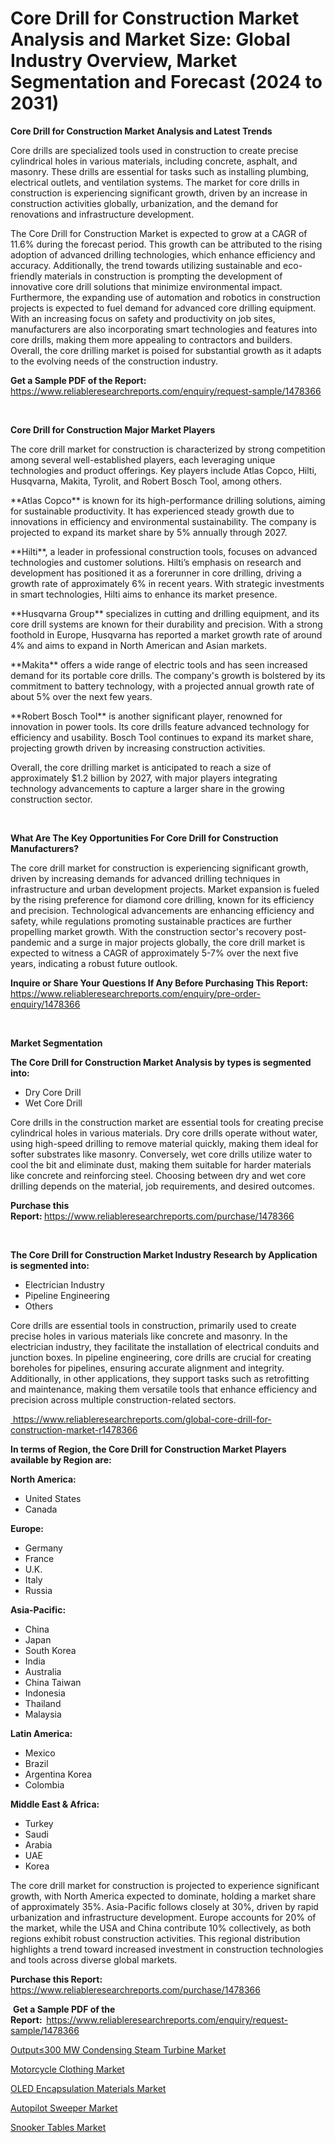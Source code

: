 <p><h1>Core Drill for Construction Market Analysis and Market Size: Global Industry Overview, Market Segmentation and Forecast (2024 to 2031)</h1></p><p><strong>Core Drill for Construction Market Analysis and Latest Trends</strong></p>
<p><p>Core drills are specialized tools used in construction to create precise cylindrical holes in various materials, including concrete, asphalt, and masonry. These drills are essential for tasks such as installing plumbing, electrical outlets, and ventilation systems. The market for core drills in construction is experiencing significant growth, driven by an increase in construction activities globally, urbanization, and the demand for renovations and infrastructure development.</p><p>The Core Drill for Construction Market is expected to grow at a CAGR of 11.6% during the forecast period. This growth can be attributed to the rising adoption of advanced drilling technologies, which enhance efficiency and accuracy. Additionally, the trend towards utilizing sustainable and eco-friendly materials in construction is prompting the development of innovative core drill solutions that minimize environmental impact. Furthermore, the expanding use of automation and robotics in construction projects is expected to fuel demand for advanced core drilling equipment. With an increasing focus on safety and productivity on job sites, manufacturers are also incorporating smart technologies and features into core drills, making them more appealing to contractors and builders. Overall, the core drilling market is poised for substantial growth as it adapts to the evolving needs of the construction industry.</p></p>
<p><strong>Get a Sample PDF of the Report:&nbsp;</strong> <a href="https://www.reliableresearchreports.com/enquiry/request-sample/1478366?utm_campaign=1333&utm_medium=2&utm_source=Github&utm_content=ia&utm_term=28092024&utm_id=core-drill-for-construction">https://www.reliableresearchreports.com/enquiry/request-sample/1478366</a></p>
<p>&nbsp;</p>
<p><strong>Core Drill for Construction Major Market Players</strong></p>
<p><p>The core drill market for construction is characterized by strong competition among several well-established players, each leveraging unique technologies and product offerings. Key players include Atlas Copco, Hilti, Husqvarna, Makita, Tyrolit, and Robert Bosch Tool, among others.</p><p>**Atlas Copco** is known for its high-performance drilling solutions, aiming for sustainable productivity. It has experienced steady growth due to innovations in efficiency and environmental sustainability. The company is projected to expand its market share by 5% annually through 2027.</p><p>**Hilti**, a leader in professional construction tools, focuses on advanced technologies and customer solutions. Hilti’s emphasis on research and development has positioned it as a forerunner in core drilling, driving a growth rate of approximately 6% in recent years. With strategic investments in smart technologies, Hilti aims to enhance its market presence.</p><p>**Husqvarna Group** specializes in cutting and drilling equipment, and its core drill systems are known for their durability and precision. With a strong foothold in Europe, Husqvarna has reported a market growth rate of around 4% and aims to expand in North American and Asian markets.</p><p>**Makita** offers a wide range of electric tools and has seen increased demand for its portable core drills. The company's growth is bolstered by its commitment to battery technology, with a projected annual growth rate of about 5% over the next few years.</p><p>**Robert Bosch Tool** is another significant player, renowned for innovation in power tools. Its core drills feature advanced technology for efficiency and usability. Bosch Tool continues to expand its market share, projecting growth driven by increasing construction activities.</p><p>Overall, the core drilling market is anticipated to reach a size of approximately $1.2 billion by 2027, with major players integrating technology advancements to capture a larger share in the growing construction sector.</p></p>
<p>&nbsp;</p>
<p><strong>What Are The Key Opportunities For Core Drill for Construction Manufacturers?</strong></p>
<p><p>The core drill market for construction is experiencing significant growth, driven by increasing demands for advanced drilling techniques in infrastructure and urban development projects. Market expansion is fueled by the rising preference for diamond core drilling, known for its efficiency and precision. Technological advancements are enhancing efficiency and safety, while regulations promoting sustainable practices are further propelling market growth. With the construction sector's recovery post-pandemic and a surge in major projects globally, the core drill market is expected to witness a CAGR of approximately 5-7% over the next five years, indicating a robust future outlook.</p></p>
<p><strong>Inquire or Share Your Questions If Any Before Purchasing This Report:</strong> <a href="https://www.reliableresearchreports.com/enquiry/pre-order-enquiry/1478366?utm_campaign=1333&utm_medium=2&utm_source=Github&utm_content=ia&utm_term=28092024&utm_id=core-drill-for-construction">https://www.reliableresearchreports.com/enquiry/pre-order-enquiry/1478366</a></p>
<p>&nbsp;</p>
<p><strong>Market Segmentation</strong></p>
<p><strong>The Core Drill for Construction Market Analysis by types is segmented into:</strong></p>
<p><ul><li>Dry Core Drill</li><li>Wet Core Drill</li></ul></p>
<p><p>Core drills in the construction market are essential tools for creating precise cylindrical holes in various materials. Dry core drills operate without water, using high-speed drilling to remove material quickly, making them ideal for softer substrates like masonry. Conversely, wet core drills utilize water to cool the bit and eliminate dust, making them suitable for harder materials like concrete and reinforcing steel. Choosing between dry and wet core drilling depends on the material, job requirements, and desired outcomes.</p></p>
<p><strong>Purchase this Report:&nbsp;</strong><a href="https://www.reliableresearchreports.com/purchase/1478366?utm_campaign=1333&utm_medium=2&utm_source=Github&utm_content=ia&utm_term=28092024&utm_id=core-drill-for-construction">https://www.reliableresearchreports.com/purchase/1478366</a></p>
<p>&nbsp;</p>
<p><strong>The Core Drill for Construction Market Industry Research by Application is segmented into:</strong></p>
<p><ul><li>Electrician Industry</li><li>Pipeline Engineering</li><li>Others</li></ul></p>
<p><p>Core drills are essential tools in construction, primarily used to create precise holes in various materials like concrete and masonry. In the electrician industry, they facilitate the installation of electrical conduits and junction boxes. In pipeline engineering, core drills are crucial for creating boreholes for pipelines, ensuring accurate alignment and integrity. Additionally, in other applications, they support tasks such as retrofitting and maintenance, making them versatile tools that enhance efficiency and precision across multiple construction-related sectors.</p></p>
<p><a href="https://www.reliableresearchreports.com/global-core-drill-for-construction-market-r1478366?utm_campaign=1333&utm_medium=2&utm_source=Github&utm_content=ia&utm_term=28092024&utm_id=core-drill-for-construction">&nbsp;https://www.reliableresearchreports.com/global-core-drill-for-construction-market-r1478366</a></p>
<p><strong>In terms of Region, the Core Drill for Construction Market Players available by Region are:</strong></p>
<p>
    <p> <strong> North America: </strong>
        <ul>
            <li>United States</li>
            <li>Canada</li>
        </ul>
        </p> 
    <p> <strong> Europe: </strong>
        <ul>
            <li>Germany</li>
            <li>France</li>
            <li>U.K.</li>
            <li>Italy</li>
            <li>Russia</li>
        </ul>
        </p> 
    <p> <strong> Asia-Pacific: </strong>
        <ul>
            <li>China</li>
            <li>Japan</li>
            <li>South Korea</li>
            <li>India</li>
            <li>Australia</li>
            <li>China Taiwan</li>
            <li>Indonesia</li>
            <li>Thailand</li>
            <li>Malaysia</li>
        </ul>
        </p> 
    <p> <strong> Latin America: </strong>
        <ul>
            <li>Mexico</li>
            <li>Brazil</li>
            <li>Argentina Korea</li>
            <li>Colombia</li>
        </ul>
        </p> 
    <p> <strong> Middle East & Africa: </strong>
        <ul>
            <li>Turkey</li>
            <li>Saudi</li>
            <li>Arabia</li>
            <li>UAE</li>
            <li>Korea</li>
        </ul>
    </p>
    </p>
<p><p>The core drill market for construction is projected to experience significant growth, with North America expected to dominate, holding a market share of approximately 35%. Asia-Pacific follows closely at 30%, driven by rapid urbanization and infrastructure development. Europe accounts for 20% of the market, while the USA and China contribute 10% collectively, as both regions exhibit robust construction activities. This regional distribution highlights a trend toward increased investment in construction technologies and tools across diverse global markets.</p></p>
<p><strong>Purchase this Report: </strong><a href="https://www.reliableresearchreports.com/purchase/1478366?utm_campaign=1333&utm_medium=2&utm_source=Github&utm_content=ia&utm_term=28092024&utm_id=core-drill-for-construction">https://www.reliableresearchreports.com/purchase/1478366</a></p>
<p>&nbsp;<strong>Get a Sample PDF of the Report:&nbsp;&nbsp;</strong><a href="https://www.reliableresearchreports.com/enquiry/request-sample/1478366?utm_campaign=1333&utm_medium=2&utm_source=Github&utm_content=ia&utm_term=28092024&utm_id=core-drill-for-construction">https://www.reliableresearchreports.com/enquiry/request-sample/1478366</a></p>
<p><strong></strong></p>
<p><p><a href="https://issuu.com/reportprime-2/docs/output300-mw-condensing-steam-turbi_36fa38cf3ddbe1?utm_campaign=1333&utm_medium=2&utm_source=Github&utm_content=ia&utm_term=28092024&utm_id=core-drill-for-construction">Output≤300 MW Condensing Steam Turbine Market</a></p><p><a href="https://www.linkedin.com/pulse/how-motorcycle-clothing-market-changing-from-2024-2031-reaqmarket-kawkf?utm_campaign=1333&utm_medium=2&utm_source=Github&utm_content=ia&utm_term=28092024&utm_id=core-drill-for-construction">Motorcycle Clothing Market</a></p><p><a href="https://issuu.com/reportprime-2/docs/oled-encapsulation-materials-market_6adbbaa0cb1c4a?utm_campaign=1333&utm_medium=2&utm_source=Github&utm_content=ia&utm_term=28092024&utm_id=core-drill-for-construction">OLED Encapsulation Materials Market</a></p><p><a href="https://github.com/nathandecarvalho/Market-Research-Report-List-5/blob/main/autopilot-sweeper-market.md?utm_campaign=1333&utm_medium=2&utm_source=Github&utm_content=ia&utm_term=28092024&utm_id=core-drill-for-construction">Autopilot Sweeper Market</a></p><p><a href="https://www.linkedin.com/pulse/snooker-tables-market-insights-product-type-application-pfzvf?utm_campaign=1333&utm_medium=2&utm_source=Github&utm_content=ia&utm_term=28092024&utm_id=core-drill-for-construction">Snooker Tables Market</a></p></p>